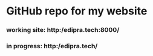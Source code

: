 # GitHub repo for my website

### working site: http:/edipra.tech:8000/

### in progress: http:/edipra.tech/
